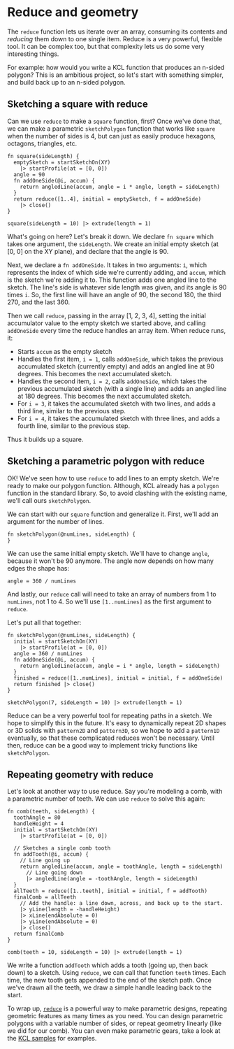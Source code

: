 # Reduce and geometry

<!-- toc -->

The `reduce` function lets us iterate over an array, consuming its contents and _reducing_ them down to one single item. Reduce is a very powerful, flexible tool. It can be complex too, but that complexity lets us do some very interesting things.

For example: how would you write a KCL function that produces an n-sided polygon? This is an ambitious project, so let's start with something simpler, and build back up to an n-sided polygon.


## Sketching a square with reduce

Can we use `reduce` to make a `square` function, first? Once we've done that, we can make a parametric `sketchPolygon` function that works like `square` when the number of sides is 4, but can just as easily produce hexagons, octagons, triangles, etc.

```kcl=reduce_square
fn square(sideLength) {
  emptySketch = startSketchOn(XY)
    |> startProfile(at = [0, 0])
  angle = 90
  fn addOneSide(@i, accum) {
    return angledLine(accum, angle = i * angle, length = sideLength)
  }
  return reduce([1..4], initial = emptySketch, f = addOneSide)
    |> close()
}

square(sideLength = 10) |> extrude(length = 1)
```

What's going on here? Let's break it down. We declare `fn square` which takes one argument, the `sideLength`. We create an initial empty sketch (at [0, 0] on the XY plane), and declare that the angle is 90.

Next, we declare a `fn addOneSide`. It takes in two arguments: `i`, which represents the index of which side we're currently adding, and `accum`, which is the sketch we're adding it to. This function adds one angled line to the sketch. The line's side is whatever side length was given, and its angle is 90 times `i`. So, the first line will have an angle of 90, the second 180, the third 270, and the last 360.

Then we call `reduce`, passing in the array [1, 2, 3, 4], setting the initial accumulator value to the empty sketch we started above, and calling `addOneSide` every time the reduce handles an array item. When reduce runs, it:

 - Starts `accum` as the empty sketch
 - Handles the first item, `i = 1`, calls `addOneSide`, which takes the previous accumulated sketch (currently empty) and adds an angled line at 90 degrees. This becomes the next accumulated sketch.
 - Handles the second item, `i = 2`, calls `addOneSide`, which takes the previous accumulated sketch (with a single line) and adds an angled line at 180 degrees. This becomes the next accumulated sketch.
 - For `i = 3`, it takes the accumulated sketch with two lines, and adds a third line, similar to the previous step.
 - For `i = 4`, it takes the accumulated sketch with three lines, and adds a fourth line, similar to the previous step.

Thus it builds up a square.

<!-- KCL: name=reduce_square,alt=A square made by reducing an array-->

## Sketching a parametric polygon with reduce

OK! We've seen how to use `reduce` to add lines to an empty sketch. We're ready to make our polygon function. Although, KCL already has a `polygon` function in the standard library. So, to avoid clashing with the existing name, we'll call ours `sketchPolygon`.

We can start with our `square` function and generalize it. First, we'll add an argument for the number of lines.

```kcl
fn sketchPolygon(@numLines, sideLength) {
}
```

We can use the same initial empty sketch. We'll have to change `angle`, because it won't be 90 anymore. The angle now depends on how many edges the shape has:

```kcl
angle = 360 / numLines
```

And lastly, our `reduce` call will need to take an array of numbers from 1 to `numLines`, not 1 to 4. So we'll use `[1..numLines]` as the first argument to `reduce`.

Let's put all that together:

```kcl=reduce_polygon
fn sketchPolygon(@numLines, sideLength) {
  initial = startSketchOn(XY)
    |> startProfile(at = [0, 0])
  angle = 360 / numLines
  fn addOneSide(@i, accum) {
    return angledLine(accum, angle = i * angle, length = sideLength)
  }
  finished = reduce([1..numLines], initial = initial, f = addOneSide)
  return finished |> close()
}

sketchPolygon(7, sideLength = 10) |> extrude(length = 1)
```

<!-- KCL: name=reduce_polygon,alt=A 7-sided polygon made by reducing an array-->

Reduce can be a very powerful tool for repeating paths in a sketch. We hope to simplify this in the future. It's easy to dynamically repeat 2D shapes or 3D solids with `pattern2D` and `pattern3D`, so we hope to add a `pattern1D` eventually, so that these complicated reduces won't be necessary. Until then, reduce can be a good way to implement tricky functions like `sketchPolygon`.

## Repeating geometry with reduce

Let's look at another way to use reduce. Say you're modeling a comb, with a parametric number of teeth. We can use `reduce` to solve this again:

```kcl=reduce_comb
fn comb(teeth, sideLength) {
  toothAngle = 80
  handleHeight = 4
  initial = startSketchOn(XY)
    |> startProfile(at = [0, 0])

  // Sketches a single comb tooth
  fn addTooth(@i, accum) {
    // Line going up
    return angledLine(accum, angle = toothAngle, length = sideLength)
      // Line going down
      |> angledLine(angle = -toothAngle, length = sideLength)
  }
  allTeeth = reduce([1..teeth], initial = initial, f = addTooth)
  finalComb = allTeeth
    // Add the handle: a line down, across, and back up to the start.
    |> yLine(length = -handleHeight)
    |> xLine(endAbsolute = 0)
    |> yLine(endAbsolute = 0)
    |> close()
  return finalComb
}

comb(teeth = 10, sideLength = 10) |> extrude(length = 1)
```

We write a function `addTooth` which adds a tooth (going up, then back down) to a sketch. Using `reduce`, we can call that function `teeth` times. Each time, the new tooth gets appended to the end of the sketch path. Once we've drawn all the teeth, we draw a simple handle leading back to the start.

<!-- KCL: name=reduce_comb,alt=A comb with a variable number of teeth-->

To wrap up, [`reduce`] is a powerful way to make parametric designs, repeating geometric features as many times as you need. You can design parametric polygons with a variable number of sides, or repeat geometry linearly (like we did for our comb). You can even make parametric gears, take a look at the [KCL samples] for examples.

[`map`]: https://zoo.dev/docs/kcl-std/map
[`reduce`]: https://zoo.dev/docs/kcl-std/reduce
[KCL samples]: https://zoo.dev/docs/kcl-samples/gear
